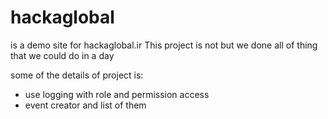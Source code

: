 # hackaglobal

is a demo site for hackaglobal.ir
This project is not but we done all of thing that we could do in a day

some of the details of project is:
- use logging with role and permission access 
- event creator and list of them

   